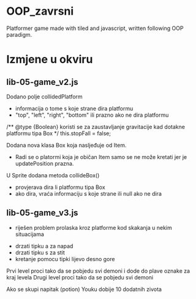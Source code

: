 # OOP_zavrsni
Platformer game made with tiled and javascript, written following OOP paradigm.


# Izmjene u okviru

## lib-05-game_v2.js

Dodano polje collidedPlatform
* informacija o tome s koje strane dira platformu
* "top", "left", "right", "bottom" ili prazno ako ne dira platformu

/** @type {Boolean} koristi se za zaustavljanje gravitacije kad dotakne platformu tipa Box */
    this.stopFall = false;

Dodana nova klasa Box koja nasljeđuje od Item. 
* Radi se o platormi koja je običan Item samo se ne može kretati jer je updatePosition prazna.

U Sprite dodana metoda collideBox()
* provjerava dira li platformu tipa Box
* ako dira, vraća informaciju s koje strane ili null ako ne dira

## lib-05-game_v3.js

* riješen problem prolaska kroz platforme kod skakanja u nekim situacijama

- drzati tipku a za napad
- drzati tipku s za stit
- kretanje pomocu tipki lijevo desno gore

Prvi level proci tako da se pobjedu svi demoni i dode do plave oznake za kraj levela
Drugi level proci tako da se pobjedu svi demoni

Ako se skupi napitak (potion) Youku dobije 10 dodatnih zivota
